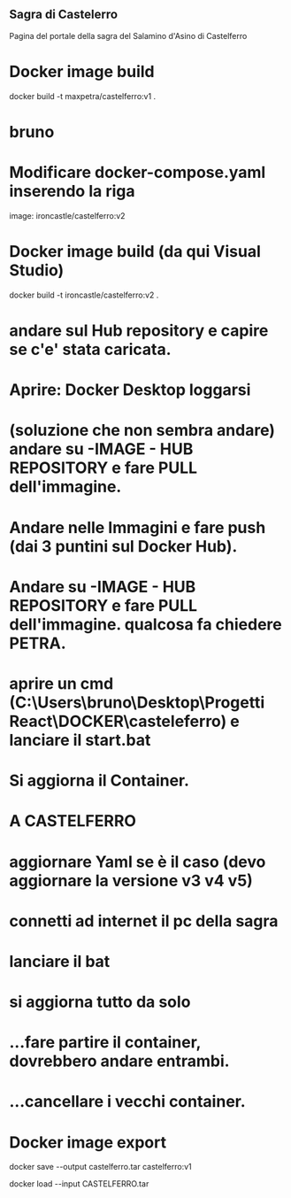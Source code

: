 ## Sagra di Castelerro
Pagina del portale della sagra del Salamino d'Asino di Castelferro

# Docker image build
docker build -t maxpetra/castelferro:v1 .

# bruno
# Modificare docker-compose.yaml  inserendo la riga 
image: ironcastle/castelferro:v2
# Docker image build (da qui Visual Studio)
docker build -t ironcastle/castelferro:v2 .
# andare sul Hub repository e capire se c'e' stata caricata. 
# Aprire: Docker Desktop loggarsi 
# (soluzione che non sembra andare) andare su -IMAGE - HUB REPOSITORY e fare PULL dell'immagine. 
# Andare nelle Immagini e fare push (dai 3 puntini sul Docker Hub). 
# Andare su -IMAGE - HUB REPOSITORY e fare PULL dell'immagine. qualcosa fa chiedere PETRA. 
# aprire un cmd (C:\Users\bruno\Desktop\Progetti React\DOCKER\casteleferro) e lanciare il start.bat 
# Si aggiorna il Container. 

# A CASTELFERRO
#   aggiornare Yaml se è il caso (devo aggiornare la versione v3 v4 v5)
#   connetti ad internet il pc della sagra
#   lanciare il bat 
#   si aggiorna tutto da solo  

# ...fare partire il container, dovrebbero andare entrambi. 
# ...cancellare i vecchi container. 


# Docker image export
docker save --output castelferro.tar castelferro:v1   

 docker load --input CASTELFERRO.tar
